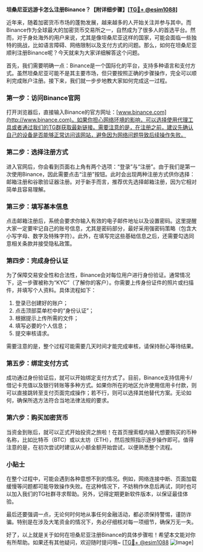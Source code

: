 **坦桑尼亚远游卡怎么注册Binance？【附详细步骤】[[TG💪+ @esim1088](https://t.me/s/esim1088)]**

近年来，随着加密货币市场的蓬勃发展，越来越多的人开始关注并参与其中。而Binance作为全球最大的加密货币交易所之一，自然成为了很多人的首选平台。然而，对于身处海外的用户来说，尤其是像坦桑尼亚这样的国家，可能会面临一些独特的挑战，比如语言障碍、网络限制以及支付方式的问题。那么，如何在坦桑尼亚顺利注册Binance呢？今天就来为大家详细解答这个问题。

首先，我们需要明确一点：Binance是一个国际化的平台，支持多种语言和支付方式。虽然坦桑尼亚可能不是其主要市场，但只要按照正确的步骤操作，完全可以顺利完成账户注册。接下来，我们就一步步地教大家如何完成这一过程。

### 第一步：访问Binance官网

打开浏览器后，直接输入Binance的官方网址：[www.binance.com](http://www.binance.com)。如果你担心网络环境的影响，可以选择使用代理工具或者通过我们的TG群获取最新链接。需要注意的是，在注册之前，建议先确认自己的设备是否能够正常访问该网站，避免因为网络问题导致后续操作失败。

### 第二步：选择注册方式

进入官网后，你会看到页面右上角有两个选项：“登录”与“注册”。由于我们是第一次使用Binance，因此需要点击“注册”按钮。此时会出现两种注册方式供你选择：邮箱注册和谷歌验证器注册。对于新手而言，推荐优先选择邮箱注册，因为它相对简单且容易理解。

### 第三步：填写基本信息

点击邮箱注册后，系统会要求你输入有效的电子邮件地址以及设置密码。这里提醒大家一定要牢记自己的账号信息，尤其是密码部分，最好采用强密码策略（包含大小写字母、数字及特殊字符）。此外，在填写完这些基础信息之后，还需要勾选同意相关条款并接受隐私政策。

### 第四步：完成身份认证

为了保障交易安全性和合法性，Binance会对每位用户进行身份验证。通常情况下，这一步骤被称为“KYC”（了解你的客户）。你需要上传身份证件的照片或扫描件，并填写个人资料。具体流程如下：

1. 登录已创建好的账户；
2. 点击顶部菜单栏中的“身份认证”；
3. 根据提示上传所需的文件；
4. 填写必要的个人信息；
5. 提交审核请求。

需要注意的是，整个过程可能需要几天时间才能完成审核，请保持耐心等待结果。

### 第五步：绑定支付方式

成功通过身份验证后，就可以开始绑定支付方式了。目前，Binance支持信用卡/借记卡充值以及银行转账等多种方式。如果你所在的地区允许使用信用卡付款，则可以直接跳转至支付页面完成操作；若不行，则可以选择其他替代方案。无论如何，确保所选方法符合当地法律法规的要求。

### 第六步：购买加密货币

当资金到账后，就可以正式开始投资之旅啦！在首页搜索框内输入想要购买的币种名称，比如比特币（BTC）或以太坊（ETH），然后按照指示逐步操作即可。值得注意的是，在初次尝试时建议从小额金额开始尝试，以便熟悉整个流程。

### 小贴士

在整个过程中，可能会遇到各种意想不到的情况。例如，网络连接中断、页面加载缓慢等问题都可能导致操作失败。在这种情况下，不妨稍作休息后再试，同时也可以加入我们的TG社群寻求帮助。另外，记得定期更新软件版本，以保证最佳体验。

最后还要强调一点，无论何时何地从事任何金融活动，都必须保持警惕，谨防诈骗。特别是在涉及大笔资金的情况下，务必仔细核对每一项细节，确保万无一失。

好了，以上就是关于如何在坦桑尼亚注册Binance的具体步骤啦！希望本文能对你有所帮助。如果还有其他疑问，欢迎随时提问哦~ [[TG💪+ @esim1088](https://t.me/s/esim1088) ![Image](https://i.postimg.cc/4NQfJmqS/Snipaste-2025-05-13-00-14-12.png)]